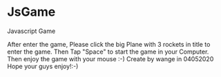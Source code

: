 # JsGame
<p>Javascript Game</p>
  After enter the game, Please click the big Plane with 3 rockets in title to enter the game.
Then Tap "Space" to start the game in your Computer.
Then enjoy the game with your mouse :-)
Create by wange in 04052020
Hope your guys enjoy!:-)
